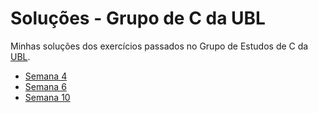 # Soluções - Grupo de C da UBL
Minhas soluções dos exercícios passados no Grupo de Estudos de C da [UBL](https://github.com/Universidade-Livre).

- [Semana 4](semana-04)
- [Semana 6](semana-06)
- [Semana 10](semana-10)
